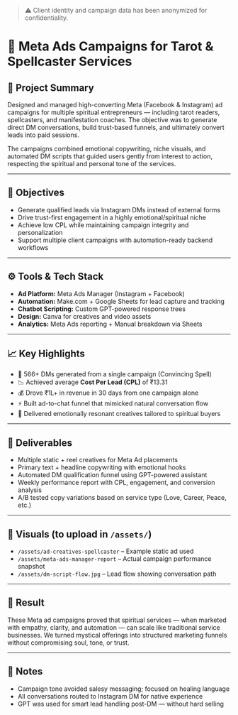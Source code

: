 > ⚠️ Client identity and campaign data has been anonymized for confidentiality.

# 🔮 Meta Ads Campaigns for Tarot & Spellcaster Services

## 🧠 Project Summary
Designed and managed high-converting Meta (Facebook & Instagram) ad campaigns for multiple spiritual entrepreneurs — including tarot readers, spellcasters, and manifestation coaches. The objective was to generate direct DM conversations, build trust-based funnels, and ultimately convert leads into paid sessions.

The campaigns combined emotional copywriting, niche visuals, and automated DM scripts that guided users gently from interest to action, respecting the spiritual and personal tone of the services.

---

## 🎯 Objectives
- Generate qualified leads via Instagram DMs instead of external forms
- Drive trust-first engagement in a highly emotional/spiritual niche
- Achieve low CPL while maintaining campaign integrity and personalization
- Support multiple client campaigns with automation-ready backend workflows

---

## ⚙️ Tools & Tech Stack
- **Ad Platform:** Meta Ads Manager (Instagram + Facebook)
- **Automation:** Make.com + Google Sheets for lead capture and tracking
- **Chatbot Scripting:** Custom GPT-powered response trees
- **Design:** Canva for creatives and video assets
- **Analytics:** Meta Ads reporting + Manual breakdown via Sheets

---

## 📈 Key Highlights
- 💬 566+ DMs generated from a single campaign (Convincing Spell)
- 📉 Achieved average **Cost Per Lead (CPL)** of ₹13.31
- 💰 Drove ₹1L+ in revenue in 30 days from one campaign alone
- ⚡ Built ad-to-chat funnel that mimicked natural conversation flow
- 🎯 Delivered emotionally resonant creatives tailored to spiritual buyers

---

## 🧩 Deliverables
- Multiple static + reel creatives for Meta Ad placements
- Primary text + headline copywriting with emotional hooks
- Automated DM qualification funnel using GPT-powered assistant
- Weekly performance report with CPL, engagement, and conversion analysis
- A/B tested copy variations based on service type (Love, Career, Peace, etc.)

---

## 📸 Visuals (to upload in `/assets/`)
- `/assets/ad-creatives-spellcaster` – Example static ad used  
- `/assets/meta-ads-manager-report` – Actual campaign performance snapshot  
- `/assets/dm-script-flow.jpg` – Lead flow showing conversation path  

---

## 🤝 Result
These Meta ad campaigns proved that spiritual services — when marketed with empathy, clarity, and automation — can scale like traditional service businesses. We turned mystical offerings into structured marketing funnels without compromising soul, tone, or trust.

---

## 💬 Notes
- Campaign tone avoided salesy messaging; focused on healing language  
- All conversations routed to Instagram DM for native experience  
- GPT was used for smart lead handling post-DM — without hard selling  
